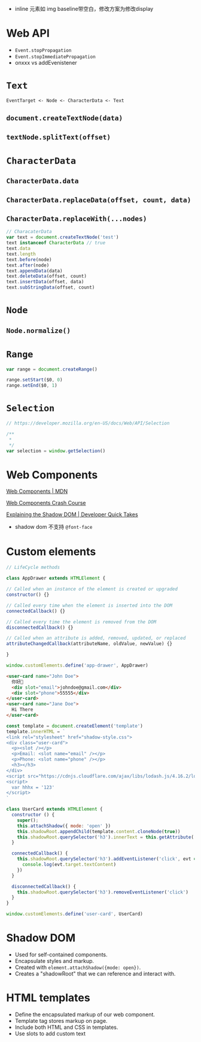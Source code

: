 - inline 元素如 img baseline带空白，修改方案为修改display

# Web API
- `Event.stopPropagation`
- `Event.stopImmediatePropagation`
- onxxx vs addEvenistener

# `Text`

`EventTarget <- Node <- CharacterData <- Text`

## `document.createTextNode(data)`

## `textNode.splitText(offset)`

# `CharacterData`

## `CharacterData.data`

## `CharacterData.replaceData(offset, count, data)`

## `CharacterData.replaceWith(...nodes)`

```jsx
// CharacaterData
var text = document.createTextNode('test')
text instanceof CharacterData // true
text.data
text.length
text.before(node)
text.after(node)
text.appendData(data)
text.deleteData(offset, count)
text.insertData(offset, data)
text.subStringData(offset, count)
```

# `Node`

## `Node.normalize()`

# `Range`

```jsx
var range = document.createRange()

range.setStart($0, 0)
range.setEnd($0, 1)
```

# `Selection`

```jsx
// https://developer.mozilla.org/en-US/docs/Web/API/Selection

/**
 * 
 */
var selection = window.getSelection()
```

# Web Components

[Web Components | MDN](https://developer.mozilla.org/en-US/docs/Web/Web_Components)

[Web Components Crash Course](https://www.youtube.com/watch?v=PCWaFLy3VUo)

[Explaining the Shadow DOM | Developer Quick Takes](https://www.youtube.com/watch?v=K5i9zMzVlzM)

- shadow dom 不支持 `@font-face`

# Custom elements

```jsx
// LifeCycle methods

class AppDrawer extends HTMLElement {

// Called when an instance of the element is created or upgraded
constructor() {}

// Called every time when the element is inserted into the DOM
connectedCallback() {}

// Called every time the element is removed from the DOM
disconnectedCallback() {}

// Called when an attribute is added, removed, updated, or replaced
attributeChangedCallback(attributeName, oldValue, newValue) {}

}

window.customElements.define('app-drawer', AppDrawer)
```

```html
<user-card name="John Doe">
  你好👋
  <div slot="email">johndoe@gmail.com</div>
  <div slot="phone">55555</div>
</user-card>
<user-card name="Jane Doe">
  Hi There
</user-card>
```

```jsx
const template = document.createElement('template')
template.innerHTML = `
<link rel="stylesheet" href="shadow-style.css">
<div class="user-card">
  <p><slot /></p>
  <p>Email: <slot name="email" /></p>
  <p>Phone: <slot name="phone" /></p>
  <h3></h3>
</div>
<script src="https://cdnjs.cloudflare.com/ajax/libs/lodash.js/4.16.2/lodash.min.js"></script>
<script>
  var hhhx = '123'
</script>
`

class UserCard extends HTMLElement {
  constructor () {
    super();
    this.attachShadow({ mode: 'open' })
    this.shadowRoot.appendChild(template.content.cloneNode(true))
    this.shadowRoot.querySelector('h3').innerText = this.getAttribute('name')
  }

  connectedCallback() {
    this.shadowRoot.querySelector('h3').addEventListener('click', evt => {
      console.log(evt.target.textContent)
    })
  }

  disconnectedCallback() {
    this.shadowRoot.querySelector('h3').removeEventListener('click')
  }
}

window.customElements.define('user-card', UserCard)
```

# Shadow DOM

- Used for self-contained components.
- Encapsulate styles and markup.
- Created with `element.attachShadow({mode: open})`.
- Creates a "shadowRoot" that we can reference and interact with.

# HTML templates

- Define the encapsulated markup of our web component.
- Template tag stores markup on page.
- Include both HTML and CSS in templates.
- Use slots to add custom text